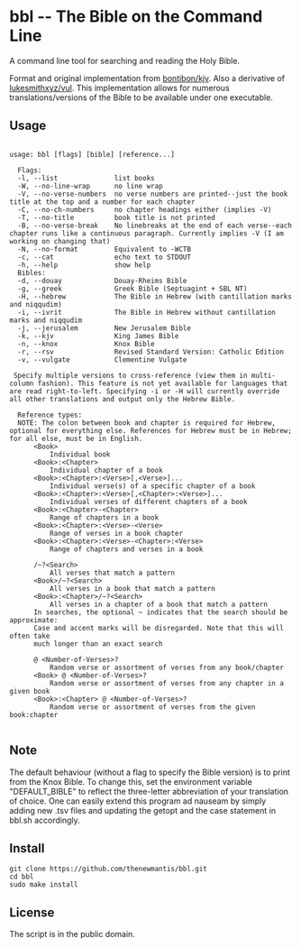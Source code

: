# bbl -- The Bible on the Command Line

A command line tool for searching and reading the Holy Bible.

Format and original implementation from [bontibon/kjv](https://github.com/bontibon/kjv). Also a derivative of [lukesmithxyz/vul](https://github.com/LukeSmithxyz/vul).
This implementation allows for numerous translations/versions of the Bible to be available under one executable.

## Usage

```

usage: bbl [flags] [bible] [reference...]

  Flags:
  -l, --list              list books
  -W, --no-line-wrap      no line wrap
  -V, --no-verse-numbers  no verse numbers are printed--just the book title at the top and a number for each chapter
  -C, --no-ch-numbers     no chapter headings either (implies -V)
  -T, --no-title          book title is not printed
  -B, --no-verse-break    No linebreaks at the end of each verse--each chapter runs like a continuous paragraph. Currently implies -V (I am working on changing that)
  -N, --no-format         Equivalent to -WCTB
  -c, --cat               echo text to STDOUT
  -h, --help              show help
  Bibles:
  -d, --douay             Douay-Rheims Bible
  -g, --greek             Greek Bible (Septuagint + SBL NT)
  -H, --hebrew            The Bible in Hebrew (with cantillation marks and niqqudim)
  -i, --ivrit             The Bible in Hebrew without cantillation marks and niqqudim
  -j, --jerusalem         New Jerusalem Bible
  -k, --kjv               King James Bible
  -n, --knox              Knox Bible
  -r, --rsv               Revised Standard Version: Catholic Edition
  -v, --vulgate           Clementine Vulgate

 Specify multiple versions to cross-reference (view them in multi-column fashion). This feature is not yet available for languages that are read right-to-left. Specifying -i or -H will currently override all other translations and output only the Hebrew Bible.

  Reference types:
  NOTE: The colon between book and chapter is required for Hebrew, optional for everything else. References for Hebrew must be in Hebrew; for all else, must be in English.
      <Book>
          Individual book
      <Book>:<Chapter>
          Individual chapter of a book
      <Book>:<Chapter>:<Verse>[,<Verse>]...
          Individual verse(s) of a specific chapter of a book
      <Book>:<Chapter>:<Verse>[,<Chapter>:<Verse>]...
          Individual verses of different chapters of a book
      <Book>:<Chapter>-<Chapter>
          Range of chapters in a book
      <Book>:<Chapter>:<Verse>-<Verse>
          Range of verses in a book chapter
      <Book>:<Chapter>:<Verse>-<Chapter>:<Verse>
          Range of chapters and verses in a book

      /~?<Search>
          All verses that match a pattern
      <Book>/~?<Search>
          All verses in a book that match a pattern
      <Book>:<Chapter>/~?<Search>
          All verses in a chapter of a book that match a pattern
      In searches, the optional ~ indicates that the search should be approximate:
      Case and accent marks will be disregarded. Note that this will often take
      much longer than an exact search

      @ <Number-of-Verses>?
          Random verse or assortment of verses from any book/chapter
      <Book> @ <Number-of-Verses>?
          Random verse or assortment of verses from any chapter in a given book
      <Book>:<Chapter> @ <Number-of-Verses>?
          Random verse or assortment of verses from the given book:chapter


```

## Note

The default behaviour (without a flag to specify the Bible version) is to print from the Knox Bible.
To change this, set the environment variable "DEFAULT_BIBLE" to reflect the three-letter abbreviation of your translation of choice.
One can easily extend this program ad nauseam by simply adding new .tsv files and updating the getopt and the case statement in bbl.sh accordingly.

## Install

```
git clone https://github.com/thenewmantis/bbl.git
cd bbl
sudo make install
```

## License

The script is in the public domain.
